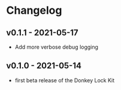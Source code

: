 # Changelog

## v0.1.1 - 2021-05-17

* Add more verbose debug logging


## v0.1.0 - 2021-05-14

* first beta release of the Donkey Lock Kit
